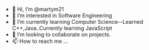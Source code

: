 - 👋 Hi, I’m @martym21
- 👀 I’m interested in Software Engineering
- 🌱 I’m currently learning Computer Science--Learned C++,Java..Currently learning JavaScript
- 💞️ I’m looking to collaborate on projects.
- 📫 How to reach me ...

<!---
martym21/martym21 is a ✨ special ✨ repository because its `README.md` (this file) appears on your GitHub profile.
You can click the Preview link to take a look at your changes.
--->
